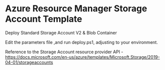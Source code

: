 # Azure Resource Manager Storage Account Template #

Deploy Standard Storage Account V2 & Blob Container

Edit the parameters file ,and run deploy.ps1, adjusting to your environment.

Reference to the Storage Account resource provider API - https://docs.microsoft.com/en-us/azure/templates/Microsoft.Storage/2019-04-01/storageaccounts

